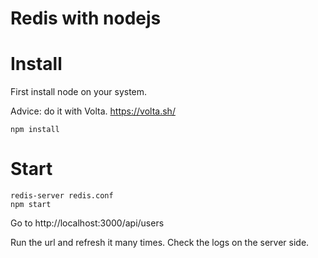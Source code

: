# Redis with nodejs

# Install

First install node on your system.

Advice: do it with Volta.
https://volta.sh/

```
npm install
```

# Start

```
redis-server redis.conf
npm start
```

Go to
http://localhost:3000/api/users

Run the url and refresh it many times.
Check the logs on the server side.

